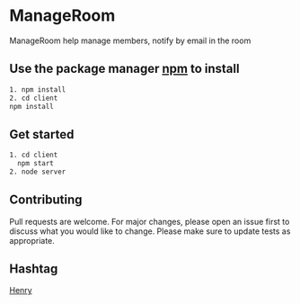 # ManageRoom
ManageRoom help manage members, notify by email in the room
## Use the package manager [npm](https://www.npmjs.com/) to install 
```bash
1. npm install
2. cd client
npm install 
```
## Get started
```bash
1. cd client 
  npm start
2. node server
```
## Contributing
Pull requests are welcome. For major changes, please open an issue first to discuss what you would like to change.
Please make sure to update tests as appropriate.
## Hashtag
[Henry](https://www.facebook.com/chimsedimua99/)

